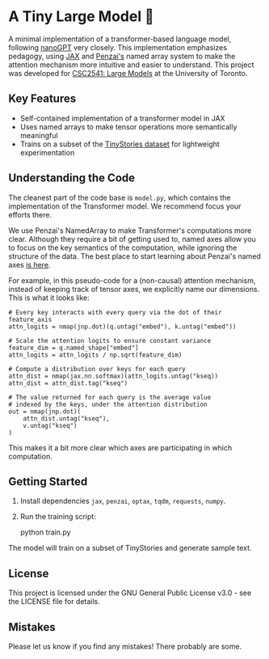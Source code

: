 # A Tiny Large Model 🥺

A minimal implementation of a transformer-based language model, following [nanoGPT](https://github.com/karpathy/nanoGPT) very closely. This implementation emphasizes pedagogy, using [JAX](https://github.com/jax-ml/jax) and [Penzai's](https://github.com/google-deepmind/penzai) named array system to make the attention mechanism more intuitive and easier to understand. This project was developed for [CSC2541: Large Models](https://www.cs.toronto.edu/~cmaddis/courses/csc2541_w25/) at the University of Toronto.

## Key Features

- Self-contained implementation of a transformer model in JAX
- Uses named arrays to make tensor operations more semantically meaningful
- Trains on a subset of the [TinyStories dataset](https://arxiv.org/abs/2305.07759) for lightweight experimentation

## Understanding the Code
The cleanest part of the code base is `model.py`, which contains the implementation of the Transformer model. We recommend focus your efforts there.

We use Penzai's NamedArray to make Transformer's computations more clear. Although they require a bit of getting used to, named axes allow you to focus on the key semantics of the computation, while ignoring the structure of the data. The best place to start learning about Penzai's named axes [is here](https://penzai.readthedocs.io/en/stable/notebooks/named_axes.html). 

For example, in this pseudo-code for a (non-causal) attention mechanism, instead of keeping track of tensor axes, we explicitly name our dimensions. This is what it looks like:

    # Every key interacts with every query via the dot of their feature_axis
    attn_logits = nmap(jnp.dot)(q.untag("embed"), k.untag("embed"))

    # Scale the attention logits to ensure constant variance
    feature_dim = q.named_shape["embed"]
    attn_logits = attn_logits / np.sqrt(feature_dim)

    # Compute a distribution over keys for each query
    attn_dist = nmap(jax.nn.softmax)(attn_logits.untag("kseq))
    attn_dist = attn_dist.tag("kseq")

    # The value returned for each query is the average value
    # indexed by the keys, under the attention distribution
    out = nmap(jnp.dot)(
        attn_dist.untag("kseq"),
        v.untag("kseq")
    )


This makes it a bit more clear which axes are participating in which computation.

## Getting Started

1. Install dependencies `jax`, `penzai`, `optax`, `tqdm`, `requests`, `numpy`.
2. Run the training script:

    python train.py

The model will train on a subset of TinyStories and generate sample text.

## License

This project is licensed under the GNU General Public License v3.0 - see the LICENSE file for details.

## Mistakes

Please let us know if you find any mistakes! There probably are some.